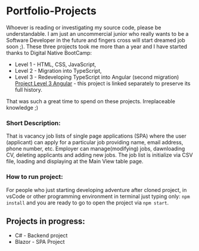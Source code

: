 # Portfolio-Projects

Whoever is reading or investigating my source code, please be understandable. I am just an uncommercial junior who really wants to be a Software Developer in the future and fingers cross will start dreamed job soon ;). These three projects took me more than a year and I have started thanks to Digital Native BootCamp:

- Level 1 - HTML, CSS, JavaScript,
- Level 2 - Migration into TypeScript,
- Level 3 - Redeveloping TypeScript into Angular (second migration) [Project Level 3 Angular](https://github.com/Chris2240/SPA-Angular-DN-Project) - this project is linked separately to preserve its full history.

That was such a great time to spend on these projects. Irreplaceable knowledge ;)

### Short Description:

That is vacancy job lists of single page applications (SPA) where the user (applicant) can apply for a particular job providing name, email address, phone number, etc. Employer can manage(modifying) jobs, dawnloading CV, deleting applicants and adding new jobs.
The job list is initialize via CSV file, loading and displaying at the Main View table page.

### How to run project:

For people who just starting developing adventure after cloned project, in vsCode or other programming environment in terminal just typing only:
`npm install` and you are ready to go to open the project via `npm start`.

## Projects in progress:

- C# - Backend project
- Blazor - SPA Project
